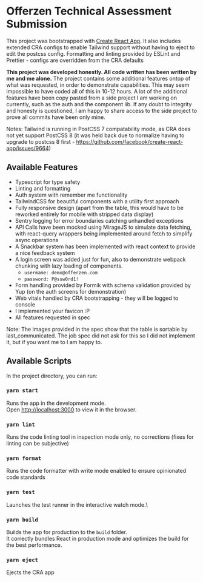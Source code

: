 # Offerzen Technical Assessment Submission

This project was bootstrapped with [Create React App](https://github.com/facebook/create-react-app).
It also includes extended CRA configs to enable Tailwind support without having to eject to edit the postcss config.
Formatting and linting provided by ESLint and Prettier - configs are overridden from the CRA defaults

**This project was developed honestly. All code written has been written by me and me alone.**
The project contains some additional features ontop of what was requested, in order to demonstrate capabilities. This may seem impossible to have coded all of this in 10-12 hours. A lot of the additional features have been copy pasted from a side project I am working on currently, such as the auth and the component lib.
If any doubt to integrity and honesty is questioned, I am happy to share access to the side project to prove all commits have been only mine.

Notes: Tailwind is running in PostCSS 7 compatability mode, as CRA does not yet support PostCSS 8 (it was held back due to normalize having to upgrade to postcss 8 first - https://github.com/facebook/create-react-app/issues/9664)

## Available Features

- Typescript for type safety
- Linting and formatting
- Auth system with remember me functionality
- TailwindCSS for beautiful components with a utility first approach
- Fully responsive design (apart from the table, this would have to be reworked entirely for mobile with stripped data display)
- Sentry logging for error boundaries catching unhandled exceptions
- API Calls have been mocked using MirageJS to simulate data fetching, with react-query wrappers being implemented around fetch to simplify async operations
- A Snackbar system has been implemented with react context to provide a nice feedback system
- A login screen was added just for fun, also to demonstrate webpack chunking with lazy loading of components.
  - `usermame: demo@offerzen.com`
  - `password: P@ssw0rd1!`
- Form handling provided by Formik with schema validation provided by Yup (on the auth screens for demonstration)
- Web vitals handled by CRA bootstrapping - they will be logged to console
- I implemented your favicon :P
- All features requested in spec

Note: The images provided in the spec show that the table is sortable by last_communicated. The job spec did not ask for this so I did not implement it, but if you want me to I am happy to.

## Available Scripts

In the project directory, you can run:

### `yarn start`

Runs the app in the development mode.\
Open [http://localhost:3000](http://localhost:3000) to view it in the browser.

### `yarn lint`

Runs the code linting tool in inspection mode only, no corrections (fixes for linting can be subjective)

### `yarn format`

Runs the code formatter with write mode enabled to ensure opinionated code standards

### `yarn test`

Launches the test runner in the interactive watch mode.\

### `yarn build`

Builds the app for production to the `build` folder.\
It correctly bundles React in production mode and optimizes the build for the best performance.

### `yarn eject`

Ejects the CRA app
